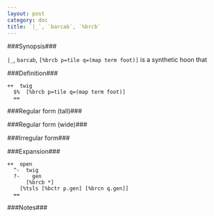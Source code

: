 ```yaml
---
layout: post
category: doc
title: `|_`, `barcab`, `%brcb`
---
```


###Synopsis###

`|_`, `barcab`, `[%brcb p=tile q=(map term foot)]` is a synthetic hoon that

###Definition###

    ++  twig  
      $%  [%brcb p=tile q=(map term foot)]
      ==

###Regular form (tall)###

###Regular form (wide)###

###Irregular form###

###Expansion###
    
    ++  open
      ^-  twig
      ?-    gen
          [%brcb *]
        [%tsls [%bctr p.gen] [%brcn q.gen]]
      ==

###Notes###

